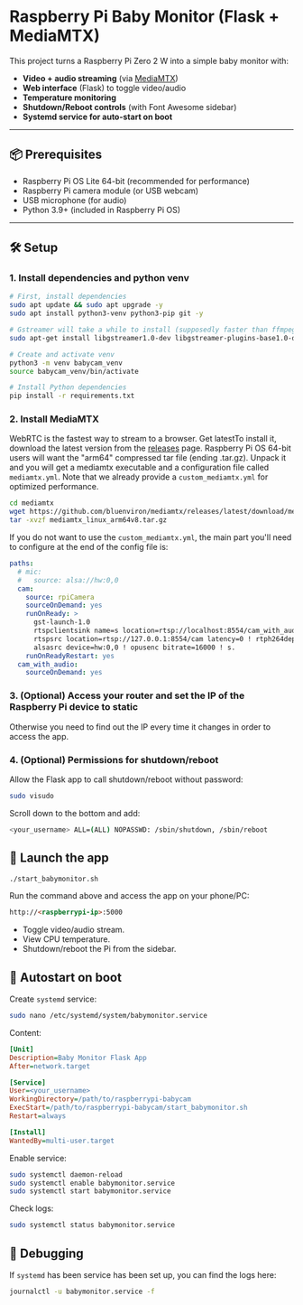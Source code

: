 # Raspberry Pi Baby Monitor (Flask + MediaMTX)

This project turns a Raspberry Pi Zero 2 W into a simple baby monitor with:
- **Video + audio streaming** (via [MediaMTX](https://github.com/bluenviron/mediamtx))
- **Web interface** (Flask) to toggle video/audio
- **Temperature monitoring**
- **Shutdown/Reboot controls** (with Font Awesome sidebar)
- **Systemd service for auto-start on boot**

---

## 📦 Prerequisites

- Raspberry Pi OS Lite 64-bit (recommended for performance)
- Raspberry Pi camera module (or USB webcam)
- USB microphone (for audio)
- Python 3.9+ (included in Raspberry Pi OS)

---

## 🛠️ Setup

### 1. Install dependencies and python venv

```bash
# First, install dependencies
sudo apt update && sudo apt upgrade -y
sudo apt install python3-venv python3-pip git -y

# Gstreamer will take a while to install (supposedly faster than ffmpeg in the long run):
sudo apt-get install libgstreamer1.0-dev libgstreamer-plugins-base1.0-dev libgstreamer-plugins-bad1.0-dev gstreamer1.0-plugins-base gstreamer1.0-plugins-good gstreamer1.0-plugins-bad gstreamer1.0-plugins-ugly gstreamer1.0-libav gstreamer1.0-tools gstreamer1.0-x gstreamer1.0-alsa gstreamer1.0-gl gstreamer1.0-gtk3 gstreamer1.0-qt5 gstreamer1.0-pulseaudio gstreamer1.0-rtsp

# Create and activate venv
python3 -m venv babycam_venv
source babycam_venv/bin/activate

# Install Python dependencies
pip install -r requirements.txt
```

### 2. Install MediaMTX
WebRTC is the fastest way to stream to a browser. Get latestTo install it, download the latest version from the [releases](https://github.com/bluenviron/mediamtx/releases) page. Raspberry Pi OS 64-bit users will want the "arm64" compressed tar file (ending .tar.gz). Unpack it and you will get a mediamtx executable and a configuration file called `mediamtx.yml`. Note that we already provide a `custom_mediamtx.yml` for optimized performance.

```bash
cd mediamtx
wget https://github.com/bluenviron/mediamtx/releases/latest/download/mediamtx_linux_arm64v8.tar.gz
tar -xvzf mediamtx_linux_arm64v8.tar.gz
```
If you do not want to use the `custom_mediamtx.yml`, the main part you'll need to configure at the end of the config file is:
```yaml
paths:
  # mic:
  #   source: alsa://hw:0,0
  cam:
    source: rpiCamera
    sourceOnDemand: yes
    runOnReady: >
      gst-launch-1.0
      rtspclientsink name=s location=rtsp://localhost:8554/cam_with_audio
      rtspsrc location=rtsp://127.0.0.1:8554/cam latency=0 ! rtph264depay ! s.
      alsasrc device=hw:0,0 ! opusenc bitrate=16000 ! s.
    runOnReadyRestart: yes
  cam_with_audio:
    sourceOnDemand: yes
```

### 3. (Optional) Access your router and set the IP of the Raspberry Pi device to static
Otherwise you need to find out the IP every time it changes in order to access the app.

### 4. (Optional) Permissions for shutdown/reboot
Allow the Flask app to call shutdown/reboot without password:
```bash
sudo visudo
```
Scroll down to the bottom and add:
```bash
<your_username> ALL=(ALL) NOPASSWD: /sbin/shutdown, /sbin/reboot
```

## 🚀 Launch the app
```bash
./start_babymonitor.sh
```
Run the command above and access the app on your phone/PC:
```html
http://<raspberrypi-ip>:5000
```
- Toggle video/audio stream.
- View CPU temperature.
- Shutdown/reboot the Pi from the sidebar.

## 🔄 Autostart on boot
Create `systemd` service:
```bash
sudo nano /etc/systemd/system/babymonitor.service
```

Content:
```ini
[Unit]
Description=Baby Monitor Flask App
After=network.target

[Service]
User=<your_username>
WorkingDirectory=/path/to/raspberrypi-babycam
ExecStart=/path/to/raspberrypi-babycam/start_babymonitor.sh
Restart=always

[Install]
WantedBy=multi-user.target
```

Enable service:
```bash
sudo systemctl daemon-reload
sudo systemctl enable babymonitor.service
sudo systemctl start babymonitor.service
```

Check logs:
```bash
sudo systemctl status babymonitor.service
```

## 🐛 Debugging
If `systemd` has been service has been set up, you can find the logs here:
```bash
journalctl -u babymonitor.service -f
```